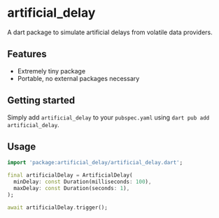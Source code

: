 # artificial_delay

A dart package to simulate artificial delays from volatile data providers.

## Features

* Extremely tiny package
* Portable, no external packages necessary

## Getting started

Simply add `artificial_delay` to your `pubspec.yaml` using `dart pub add artificial_delay`.

## Usage

```dart
import 'package:artificial_delay/artificial_delay.dart';

final artificialDelay = ArtificialDelay(
  minDelay: const Duration(milliseconds: 100),
  maxDelay: const Duration(seconds: 1),
);

await artificialDelay.trigger();
```
